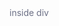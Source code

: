 <!-- ## always WIP... always -->

<!-- testing -->

<style>
.box {
    width: 100rem;
    height: 1px;
    color: #6c7086;
  }
</style>

<div class="box"> inside div</div>

<!-- test -->

